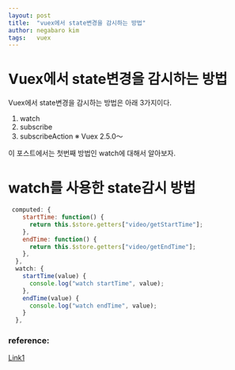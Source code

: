 ```yaml
---
layout: post
title:  "vuex에서 state변경을 감시하는 방법"
author: negabaro kim
tags:	vuex
---
```


# Vuex에서 state변경을 감시하는 방법

Vuex에서 state변경을 감시하는 방법은 아래 3가지이다.

1. watch
2. subscribe
3. subscribeAction ※ Vuex 2.5.0～

이 포스트에서는 첫번째 방법인 watch에 대해서 알아보자.


# watch를 사용한 state감시 방법

```js
 computed: {
    startTime: function() {
      return this.$store.getters["video/getStartTime"];
    },
    endTime: function() {
      return this.$store.getters["video/getEndTime"];
    },
  },
  watch: {
    startTime(value) {
      console.log("watch startTime", value);
    },
    endTime(value) {
      console.log("watch endTime", value);
    }
  },
```

### reference:

[Link1](https://kawadev.net/vuex-watch/)
